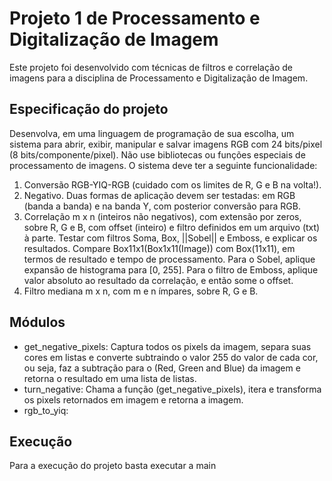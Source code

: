 # Projeto 1 de Processamento e Digitalização de Imagem

Este projeto foi desenvolvido com técnicas de filtros e correlação de imagens para a disciplina de Processamento e Digitalização de Imagem.

## Especificação do projeto

Desenvolva, em uma linguagem de programação de sua escolha, um sistema para abrir,
exibir, manipular e salvar imagens RGB com 24 bits/pixel (8 bits/componente/pixel). Não
use bibliotecas ou funções especiais de processamento de imagens. O sistema deve ter a
seguinte funcionalidade:

1. Conversão RGB-YIQ-RGB (cuidado com os limites de R, G e B na volta!).
2. Negativo. Duas formas de aplicação devem ser testadas: em RGB (banda a banda) e
   na banda Y, com posterior conversão para RGB.
3. Correlação m x n (inteiros não negativos), com extensão por zeros, sobre R, G e B,
   com offset (inteiro) e filtro definidos em um arquivo (txt) à parte. Testar com filtros
   Soma, Box, ||Sobel|| e Emboss, e explicar os resultados. Compare
   Box11x1(Box1x11(Image)) com Box(11x11), em termos de resultado e tempo de
   processamento. Para o Sobel, aplique expansão de histograma para [0, 255]. Para o
   filtro de Emboss, aplique valor absoluto ao resultado da correlação, e então some o
   offset.
4. Filtro mediana m x n, com m e n ímpares, sobre R, G e B.

## Módulos

- get_negative_pixels: Captura todos os pixels da imagem, separa suas cores em listas e converte subtraindo o valor 255 do valor de cada cor, ou seja, faz a subtração para o (Red, Green and Blue) da imagem e retorna o resultado em uma lista de listas.
- turn_negative: Chama a função (get_negative_pixels), itera e transforma os pixels retornados em imagem e retorna a imagem.
- rgb_to_yiq:

## Execução

Para a execução do projeto basta executar a main
